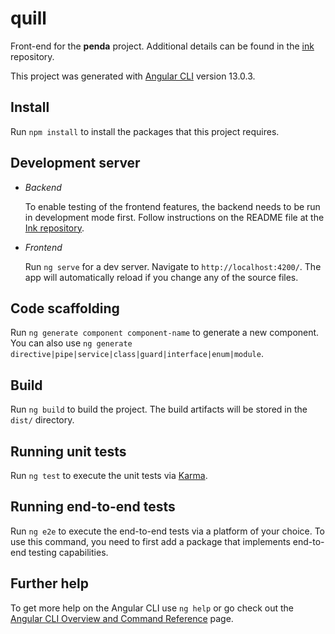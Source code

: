 # quill

Front-end for the **penda** project. Additional details can be found in
the [ink](https://github.com/OpenCovenant/ink) repository.

This project was generated with [Angular CLI](https://github.com/angular/angular-cli) version 13.0.3.

## Install

Run `npm install` to install the packages that this project requires.

## Development server

- _Backend_
  
  To enable testing of the frontend features, the backend needs to be run in development mode first. Follow instructions on the README file at the [Ink repository](https://github.com/OpenCovenant/ink). 

- _Frontend_
 
  Run `ng serve` for a dev server. Navigate to `http://localhost:4200/`. The app will automatically reload if you change
any of the source files.

## Code scaffolding

Run `ng generate component component-name` to generate a new component. You can also
use `ng generate directive|pipe|service|class|guard|interface|enum|module`.

## Build

Run `ng build` to build the project. The build artifacts will be stored in the `dist/` directory.

## Running unit tests

Run `ng test` to execute the unit tests via [Karma](https://karma-runner.github.io).

## Running end-to-end tests

Run `ng e2e` to execute the end-to-end tests via a platform of your choice. To use this command, you need to first add a
package that implements end-to-end testing capabilities.

## Further help

To get more help on the Angular CLI use `ng help` or go check out
the [Angular CLI Overview and Command Reference](https://angular.io/cli) page.
